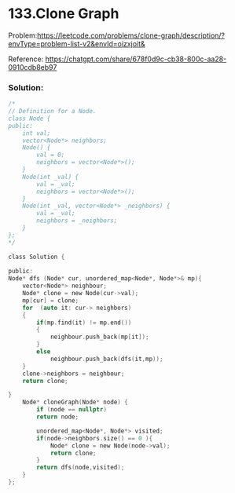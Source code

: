 # 133.Clone Graph
Problem:https://leetcode.com/problems/clone-graph/description/?envType=problem-list-v2&envId=oizxjoit&

Reference: https://chatgpt.com/share/678f0d9c-cb38-800c-aa28-0910cdb8eb97

### Solution:
```c
/*
// Definition for a Node.
class Node {
public:
    int val;
    vector<Node*> neighbors;
    Node() {
        val = 0;
        neighbors = vector<Node*>();
    }
    Node(int _val) {
        val = _val;
        neighbors = vector<Node*>();
    }
    Node(int _val, vector<Node*> _neighbors) {
        val = _val;
        neighbors = _neighbors;
    }
};
*/

class Solution {
    
public:
Node* dfs (Node* cur, unordered_map<Node*, Node*>& mp){
    vector<Node*> neighbour;
    Node* clone = new Node(cur->val);
    mp[cur] = clone;
    for  (auto it: cur-> neighbors)
    {
        if(mp.find(it) != mp.end())
        {
            neighbour.push_back(mp[it]);
        }
        else
            neighbour.push_back(dfs(it,mp));
    }
    clone->neighbors = neighbour;
    return clone;

}
    Node* cloneGraph(Node* node) {
        if (node == nullptr)
        return node;

        unordered_map<Node*, Node*> visited;
        if(node->neighbors.size() == 0 ){
            Node* clone = new Node(node->val);
            return clone;
        }     
        return dfs(node,visited);
    }
};